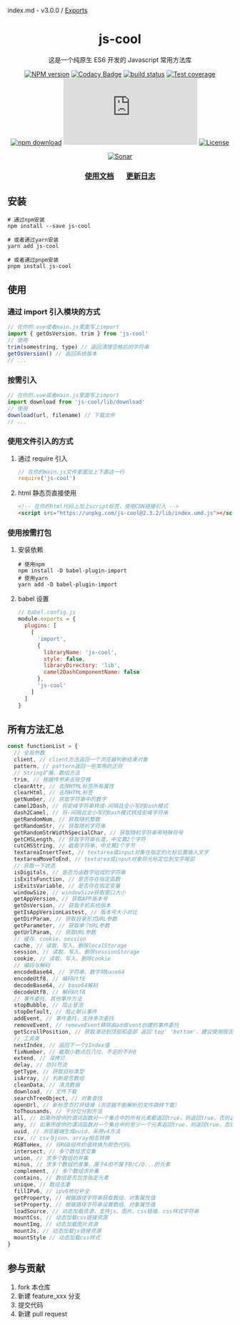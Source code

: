index.md - v3.0.0 / [Exports](modules.md)

<div style="text-align: center;" align="center">

# js-cool

</div>

<div style="text-align: center;" align="center">

这是一个纯原生 ES6 开发的 Javascript 常用方法库

</div>

<div style="text-align: center;" align="center">

[![NPM version][npm-image]][npm-url]
[![Codacy Badge][codacy-image]][codacy-url]
[![build status][travis-image]][travis-url]
[![Test coverage][codecov-image]][codecov-url]
[![npm download][download-image]][download-url]
[![gzip][gzip-image]][gzip-url]
[![License][license-image]][license-url]

[![Sonar][sonar-image]][sonar-url]

</div>

<div style="text-align: center; margin-bottom: 20px;" align="center">

### **[使用文档](./docs/modules.md)**&nbsp; &nbsp; &nbsp; &nbsp;[更新日志](./CHANGELOG.md)

</div>

## 安装

```shell
# 通过npm安装
npm install --save js-cool

# 或者通过yarn安装
yarn add js-cool

# 或者通过pnpm安装
pnpm install js-cool
```

## 使用

### 通过 import 引入模块的方式

```js
// 在你的.vue或者main.js里面写上import
import { getOsVersion, trim } from 'js-cool'
// 使用
trim(somestring, type) // 返回清理空格后的字符串
getOsVersion() // 返回系统版本
// ...
```

### 按需引入

```js
// 在你的.vue或者main.js里面写上import
import download from 'js-cool/lib/download'
// 使用
download(url, filename) // 下载文件
// ...
```

### 使用文件引入的方式

1. 通过 require 引入

   ```js
   // 在你的main.js文件里面加上下面这一行
   require('js-cool')
   ```

2. html 静态页直接使用

   ```html
   <!-- 在你的html代码上加上script标签，使用CDN链接引入 -->
   <script src="https://unpkg.com/js-cool@2.3.2/lib/index.umd.js"></script>
   ```

### 使用按需打包

1. 安装依赖

   ```shell
   # 使用npm
   npm install -D babel-plugin-import
   # 使用yarn
   yarn add -D babel-plugin-import
   ```

2. babel 设置

   ```js
   // babel.config.js
   module.exports = {
     plugins: [
       [
         'import',
         {
           libraryName: 'js-cool',
           style: false,
           libraryDirectory: 'lib',
           camel2DashComponentName: false
         },
         'js-cool'
       ]
     ]
   }
   ```

## 所有方法汇总

```js
const functionList = {
  // 全局参数
  client, // client方法返回一个浏览器判断结果对象
  pattern, // pattern返回一些常用的正则
  // String扩展、数组方法
  trim, // 根据传参来去除空格
  clearAttr, // 去除HTML标签所有属性
  clearHtml, // 去除HTML标签
  getNumber, // 获取字符串中的数字
  camel2Dash, // 将驼峰字符串转成-间隔且全小写的Dash模式
  dash2Camel, // 将-间隔且全小写的Dash模式转成驼峰字符串
  getRandomNum, // 获取随机整数
  getRandomStr, // 获取随机字符串
  getRandomStrWidthSpecialChar, // 获取随机字符串带特殊符号
  getCHSLength, // 获取字符串长度，中文算2个字符
  cutCHSString, // 截取字符串，中文算2个字节
  textareaInsertText, // textarea或input对象在指定的光标位置插入文字
  textareaMoveToEnd, // textarea或input对象将光标定位到文字尾部
  // 获取一下状态
  isDigitals, // 是否为由数字组成的字符串
  isExitsFunction, // 是否存在指定函数
  isExitsVariable, // 是否存在指定变量
  windowSize, // windowSize获取窗口大小
  getAppVersion, // 获取APP版本号
  getOsVersion, // 获取手机系统版本
  getIsAppVersionLastest, // 版本号大小对比
  getDirParam, // 获取目录形式URL参数
  getParameter, // 获取单个URL参数
  getUrlParam, // 获取URL参数
  // 缓存、cookie、session
  cache, // 读取、写入、删除localStorage
  session, // 读取、写入、删除sessionStorage
  cookie, // 读取、写入、删除cookie
  // 编码与解码
  encodeBase64, // 字符串、数字转base64
  encodeUtf8, // 编码Utf8
  decodeBase64, // base64解码
  decodeUtf8, // 解码Utf8
  // 事件委托、其他事件方法
  stopBubble, // 阻止冒泡
  stopDefault, // 阻止默认事件
  addEvent, // 事件委托，支持多次委托
  removeEvent, // removeEvent移除由addEvent创建的事件委托
  getScrollPosition, // 获取滑动到顶部和底部 返回'top' 'bottom'，建议使用限流
  // 工具类
  nextIndex, // 返回下一个zIndex值
  fixNumber, // 截取小数点后几位，不足的不补0
  extend, // 深拷贝
  delay, // 防抖节流
  getType, // 获取目标类型
  isArray, // 判断是否数组
  cleanData, // 清洗数据
  download, // 文件下载
  searchTreeObject, // 对象查找
  openUrl, // 新标签页打开链接（浏览器不能解析的文件跳转下载）
  toThousands, // 千分位分割方法
  all, // 如果所提供的谓词函数对一个集合中的所有元素都返回true，则返回true，否则返回false。
  any, // 如果所提供的谓词函数对一个集合中的至少一个元素返回true，则返回true，否则返回false。
  uuid, // 浏览器端生成uuid，采用v4方法
  csv, // csv与json、array相互转换
  RGBToHex, // 将RGB组件的值转换为颜色代码。
  intersect, // 多个数组求交集
  union, // 求多个数组的并集
  minus, // 求多个数组的差集，属于A但不属于B/C/D...的元素
  complement, // 多个数组求补集
  contains, // 数组是否包含指定元素
  unique, // 数组去重
  fillIPv6, // ipv6地址补全
  getProperty, // 根据路径字符串获取数组、对象属性值
  setProperty, // 根据路径字符串设置数组、对象属性值
  loadSource, // 动态加载资源，支持js、图片、css链接、css样式字符串
  mountCss, // 动态加载css链接资源
  mountImg, // 动态加载图片资源
  mountJs, // 动态加载js链接资源
  mountStyle // 动态加载css样式
}
```

## 参与贡献

1. fork 本仓库
2. 新建 feature_xxx 分支
3. 提交代码
4. 新建 pull request

[npm-image]: https://img.shields.io/npm/v/js-cool.svg?style=flat-square
[npm-url]: https://npmjs.org/package/js-cool
[codacy-image]: https://app.codacy.com/project/badge/Grade/f70d4880e4ad4f40aa970eb9ee9d0696
[codacy-url]: https://www.codacy.com/gh/saqqdy/js-cool/dashboard?utm_source=github.com&utm_medium=referral&utm_content=saqqdy/js-cool&utm_campaign=Badge_Grade
[travis-image]: https://travis-ci.com/saqqdy/js-cool.svg?branch=master
[travis-url]: https://travis-ci.com/saqqdy/js-cool
[codecov-image]: https://img.shields.io/codecov/c/github/saqqdy/js-cool.svg?style=flat-square
[codecov-url]: https://codecov.io/github/saqqdy/js-cool?branch=master
[download-image]: https://img.shields.io/npm/dm/js-cool.svg?style=flat-square
[download-url]: https://npmjs.org/package/js-cool
[gzip-image]: http://img.badgesize.io/https://unpkg.com/js-cool/dist/index.min.js?compression=gzip&label=gzip%20size:%20JS
[gzip-url]: http://img.badgesize.io/https://unpkg.com/js-cool/dist/index.min.js?compression=gzip&label=gzip%20size:%20JS
[license-image]: https://img.shields.io/badge/License-MIT-blue.svg
[license-url]: LICENSE
[sonar-image]: https://sonarcloud.io/api/project_badges/quality_gate?project=saqqdy_js-cool
[sonar-url]: https://sonarcloud.io/dashboard?id=saqqdy_js-cool
